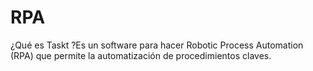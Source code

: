 # RPA
¿Qué es Taskt ?Es un software para hacer Robotic Process Automation (RPA) que permite la automatización de
procedimientos claves.
